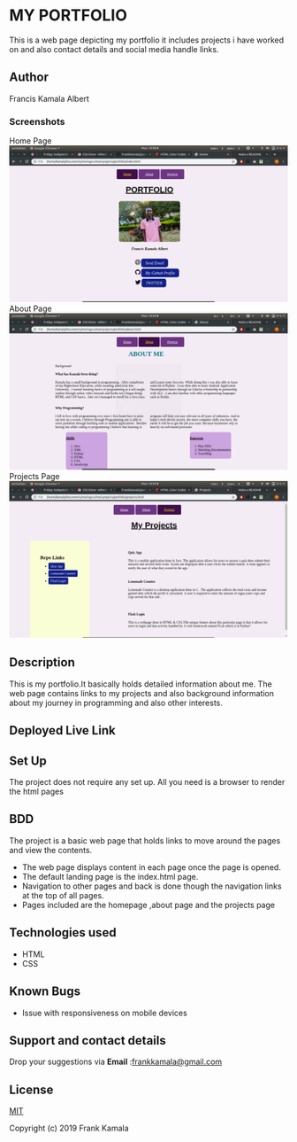 # MY PORTFOLIO
This is a web page depicting my portfolio it includes projects i have worked on and also contact details and social media handle links.

## Author
Francis Kamala Albert

### Screenshots

Home Page
![image](https://github.com/FrankKamala/portfolio/blob/master/images/screenshots/home.png)
About Page
![image](https://github.com/FrankKamala/portfolio/blob/master/images/screenshots/about.png)
Projects Page
![image](https://github.com/FrankKamala/portfolio/blob/master/images/screenshots/projects.png)

## Description
This is my portfolio.It basically holds detailed information about me. The web page contains links to my projects and also background information about my journey in programming and also other interests.

## Deployed Live Link

## Set Up
The project does not require any set up. All you need is a browser to render the html pages

## BDD
The project is a basic web page that holds links to move around the pages and view the contents.
* The web page displays content in each page once the page is opened.
* The default landing page is the index.html page.
* Navigation to other pages and back is done though the navigation links at the top of all pages.
* Pages included are the homepage ,about page and the projects page

## Technologies used

* HTML
* CSS

## Known Bugs
 * Issue with responsiveness on mobile devices

## Support and contact details

Drop your suggestions via **Email** :<frankkamala@gmail.com>

## License
[MIT](https://choosealicense.com/licenses/mit/)

Copyright (c) 2019 Frank Kamala
